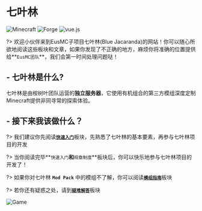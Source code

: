 # **七叶林**


![Minecraft](https://img.shields.io/badge/Minecraft-1.12.2-blue?style=flat-square&logo=mojang)
![Forge](https://img.shields.io/badge/Forge-14.23.5.2847-brightgreen?style=flat-square&logo=conda-forge)
![vue.js](https://img.shields.io/badge/vue.js-docsify-success?style=flat-square&logo=vue.js)

?> 欢迎小伙伴来到EusMC子项目七叶林(Blue Jacaranda)的网站！你可以随心所欲地阅读这些板块和文章，如果你发现了不正确的地方，麻烦你将准确的位置提供给**`EusMC团队`**，我们会第一时间处理问题哒！

## - 七叶林是什么?

七叶林是由桉树叶团队运营的**独立服务器**，它使用有机组合的第三方模组深度定制Minecraft提供非同寻常的探索体验。

## - 接下来我该做什么？

?> 我们建议你先阅读[**`快速入门`**](post/getting-start.md)板块，先熟悉了七叶林的基本要素，再参与七叶林项目的开发

?> 当你阅读完毕**`快速入门`**和**`规章制度`**板块后，你可以快乐地参与七叶林项目的开发了！

?> 如果你对七叶林 **`Mod Pack`** 中的模组不了解，你可以阅读[**`模组指南`**](post/mod-guide.md)板块

?> 若你还有疑惑之处，请到[**`疑难解答`**](post/FAQ.md)板块

![Game](img/game2.jpg)